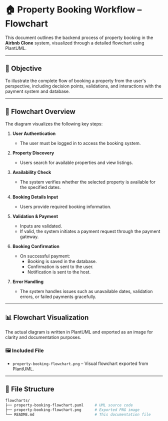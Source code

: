 # 🏠 Property Booking Workflow – Flowchart

This document outlines the backend process of property booking in the **Airbnb Clone** system, visualized through a detailed flowchart using PlantUML.

---

## 📌 Objective

To illustrate the complete flow of booking a property from the user's perspective, including decision points, validations, and interactions with the payment system and database.

---

## 🧩 Flowchart Overview

The diagram visualizes the following key steps:

1. **User Authentication**
   - The user must be logged in to access the booking system.

2. **Property Discovery**
   - Users search for available properties and view listings.

3. **Availability Check**
   - The system verifies whether the selected property is available for the specified dates.

4. **Booking Details Input**
   - Users provide required booking information.

5. **Validation & Payment**
   - Inputs are validated.
   - If valid, the system initiates a payment request through the payment gateway.

6. **Booking Confirmation**
   - On successful payment:
     - Booking is saved in the database.
     - Confirmation is sent to the user.
     - Notification is sent to the host.

7. **Error Handling**
   - The system handles issues such as unavailable dates, validation errors, or failed payments gracefully.

---

## 📊 Flowchart Visualization

The actual diagram is written in PlantUML and exported as an image for clarity and documentation purposes.

### 🖼️ Included File

- `property-booking-flowchart.png` – Visual flowchart exported from PlantUML.

---

## 📂 File Structure

```bash
flowcharts/
├── property-booking-flowchart.puml     # UML source code
├── property-booking-flowchart.png      # Exported PNG image
└── README.md                           # This documentation file

